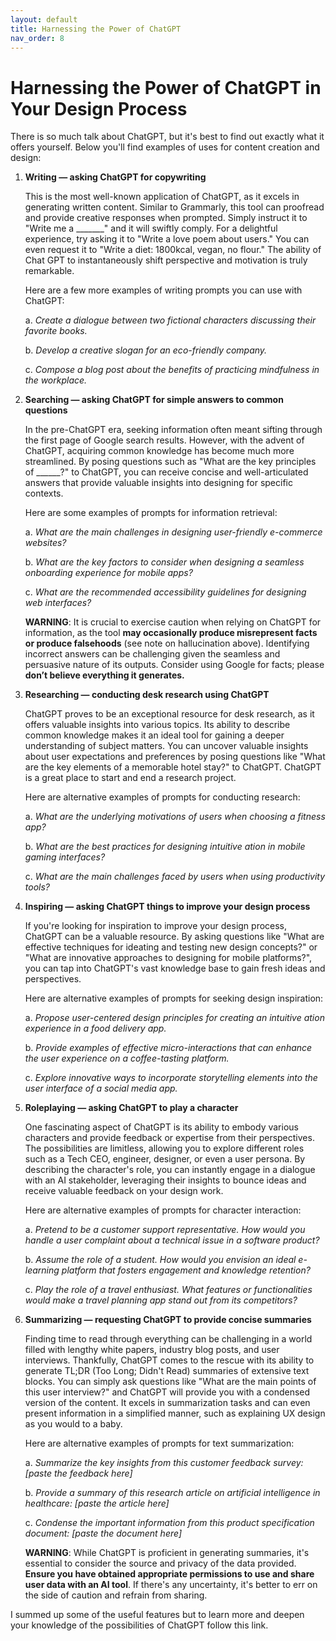 ```yaml
---
layout: default
title: Harnessing the Power of ChatGPT
nav_order: 8
---
```


# Harnessing the Power of ChatGPT in Your Design Process

There is so much talk about ChatGPT, but it's best to find out exactly what it offers yourself. Below you'll find examples of uses for content creation and design:

1. **Writing — asking ChatGPT for copywriting**
   
   This is the most well-known application of ChatGPT, as it excels in generating written content. Similar to Grammarly, this tool can proofread and provide creative responses when prompted. Simply instruct it to "Write me a _______" and it will swiftly comply. For a delightful experience, try asking it to "Write a love poem about users." You can even request it to "Write a diet: 1800kcal, vegan, no flour." The ability of Chat GPT to instantaneously shift perspective and motivation is truly remarkable.

   Here are a few more examples of writing prompts you can use with ChatGPT:

   a. *Create a dialogue between two fictional characters discussing their favorite books.*
  
   b. *Develop a creative slogan for an eco-friendly company.*
   
   c. *Compose a blog post about the benefits of practicing mindfulness in the workplace.*
   
2. **Searching — asking ChatGPT for simple answers to common questions**
   
   In the pre-ChatGPT era, seeking information often meant sifting through the first page of Google search results. However, with the advent of ChatGPT, acquiring common knowledge has become much more streamlined. By posing questions such as "What are the key principles of ______?" to ChatGPT, you can receive concise and well-articulated answers that provide valuable insights into designing for specific contexts.
   
   Here are some examples of prompts for information retrieval:
   
   a. *What are the main challenges in designing user-friendly e-commerce websites?*

   b. *What are the key factors to consider when designing a seamless onboarding experience for mobile apps?*
   
   c. *What are the recommended accessibility guidelines for designing web interfaces?*

   **WARNING**: It is crucial to exercise caution when relying on ChatGPT for information, as the tool **may occasionally produce misrepresent facts or produce falsehoods** (see note on hallucination above). Identifying incorrect answers can be challenging given the seamless and persuasive nature of its outputs. Consider using Google for facts; please **don’t believe everything it generates.**

3. **Researching — conducting desk research using ChatGPT**
   
   ChatGPT proves to be an exceptional resource for desk research, as it offers valuable insights into various topics. Its ability to describe common knowledge makes it an ideal tool for gaining a deeper understanding of subject matters. You can uncover valuable insights about user expectations and preferences by posing questions like "What are the key elements of a memorable hotel stay?" to ChatGPT. ChatGPT is a great place to start and end a research project.

   Here are alternative examples of prompts for conducting research:
   
   a. *What are the underlying motivations of users when choosing a fitness app?*
   
   b. *What are the best practices for designing intuitive ation in mobile gaming interfaces?*
   
   c. *What are the main challenges faced by users when using productivity tools?*

4. **Inspiring — asking ChatGPT things to improve your design process**
   
   If you're looking for inspiration to improve your design process, ChatGPT can be a valuable resource. By asking questions like "What are effective techniques for ideating and testing new design concepts?" or "What are innovative approaches to designing for mobile platforms?", you can tap into ChatGPT's vast knowledge base to gain fresh ideas and perspectives.
   
   Here are alternative examples of prompts for seeking design inspiration:
   
   a. *Propose user-centered design principles for creating an intuitive ation experience in a food delivery app.*
   
   b. *Provide examples of effective micro-interactions that can enhance the user experience on a coffee-tasting platform.*
   
   c. *Explore innovative ways to incorporate storytelling elements into the user interface of a social media app.*

5. **Roleplaying — asking ChatGPT to play a character**
   
   One fascinating aspect of ChatGPT is its ability to embody various characters and provide feedback or expertise from their perspectives. The possibilities are limitless, allowing you to explore different roles such as a Tech CEO, engineer, designer, or even a user persona. By describing the character's role, you can instantly engage in a dialogue with an AI stakeholder, leveraging their insights to bounce ideas and receive valuable feedback on your design work.
   
   Here are alternative examples of prompts for character interaction:
   
   a. *Pretend to be a customer support representative. How would you handle a user complaint about a technical issue in a software product?*
   
   b. *Assume the role of a student. How would you envision an ideal e-learning platform that fosters engagement and knowledge retention?*
   
   c. *Play the role of a travel enthusiast. What features or functionalities would make a travel planning app stand out from its competitors?*

6. **Summarizing — requesting ChatGPT to provide concise summaries**
   
   Finding time to read through everything can be challenging in a world filled with lengthy white papers, industry blog posts, and user interviews. Thankfully, ChatGPT comes to the rescue with its ability to generate TL;DR (Too Long; Didn't Read) summaries of extensive text blocks. You can simply ask questions like "What are the main points of this user interview?" and ChatGPT will provide you with a condensed version of the content. It excels in summarization tasks and can even present information in a simplified manner, such as explaining UX design as you would to a baby.
   
   Here are alternative examples of prompts for text summarization:
   
   a. *Summarize the key insights from this customer feedback survey: [paste the feedback here]*
   
   b. *Provide a summary of this research article on artificial intelligence in healthcare: [paste the article here]*
   
   c. *Condense the important information from this product specification document: [paste the document here]*

   **WARNING**: While ChatGPT is proficient in generating summaries, it's essential to consider the source and privacy of the data provided. **Ensure you have obtained appropriate permissions to use and share user data with an AI tool**. If there's any uncertainty, it's better to err on the side of caution and refrain from sharing.

I summed up some of the useful features but to learn more and deepen your knowledge of the possibilities of ChatGPT follow this link.
